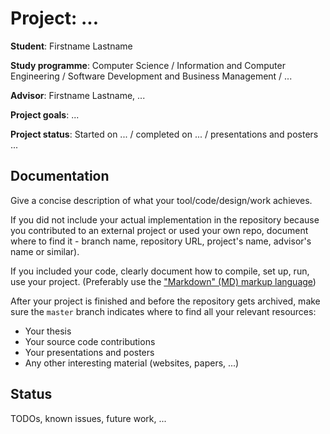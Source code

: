 # Project:           ...

**Student**:         Firstname Lastname

**Study programme**: Computer Science / Information and Computer Engineering / Software Development and Business Management / ...

**Advisor**:         Firstname Lastname, ...

**Project goals**:   ...

**Project status**:  Started on ... / completed on ... / presentations and posters ...


## Documentation

Give a concise description of what your tool/code/design/work achieves.

If you did not include your actual implementation in the repository because you
contributed to an external project or used your own repo, document where to find it - 
branch name, repository URL, project's name, advisor's name or similar).

If you included your code, clearly document how to compile, set up, run, use your project.
(Preferably use the ["Markdown" (MD) markup language](https://help.github.com/articles/markdown-basics/))

After your project is finished and before the repository gets archived, make sure the
`master` branch indicates where to find all your relevant resources:

- Your thesis
- Your source code contributions
- Your presentations and posters
- Any other interesting material (websites, papers, ...)


## Status

TODOs, known issues, future work, ...
